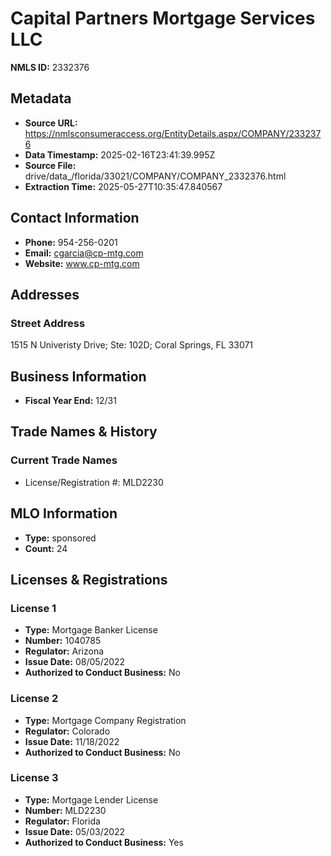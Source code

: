 # Capital Partners Mortgage Services LLC

**NMLS ID:** 2332376

## Metadata
- **Source URL:** https://nmlsconsumeraccess.org/EntityDetails.aspx/COMPANY/2332376
- **Data Timestamp:** 2025-02-16T23:41:39.995Z
- **Source File:** drive/data_/florida/33021/COMPANY/COMPANY_2332376.html
- **Extraction Time:** 2025-05-27T10:35:47.840567

## Contact Information
- **Phone:** 954-256-0201
- **Email:** cgarcia@cp-mtg.com
- **Website:** www.cp-mtg.com

## Addresses
### Street Address
1515 N Univeristy Drive; Ste: 102D; Coral Springs, FL 33071

## Business Information
- **Fiscal Year End:** 12/31

## Trade Names & History
### Current Trade Names
- License/Registration #: MLD2230

## MLO Information
- **Type:** sponsored
- **Count:** 24

## Licenses & Registrations

### License 1
- **Type:** Mortgage Banker License
- **Number:** 1040785
- **Regulator:** Arizona
- **Issue Date:** 08/05/2022
- **Authorized to Conduct Business:** No

### License 2
- **Type:** Mortgage Company Registration
- **Regulator:** Colorado
- **Issue Date:** 11/18/2022
- **Authorized to Conduct Business:** No

### License 3
- **Type:** Mortgage Lender License
- **Number:** MLD2230
- **Regulator:** Florida
- **Issue Date:** 05/03/2022
- **Authorized to Conduct Business:** Yes
